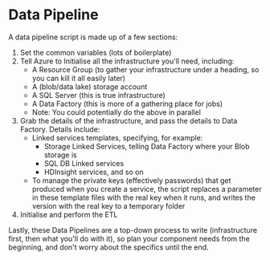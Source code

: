 # Data Pipeline
 
A data pipeline script is made up of a few sections:
 1. Set the common variables (lots of boilerplate)
 2. Tell Azure to Initialise all the infrastructure you'll need, including:
	- A Resource Group (to gather your infrastructure under a heading, so you can kill it all easily later)
	- A (blob/data lake) storage account
	- A SQL Server (this is true infrastructure)
	- A Data Factory (this is more of a gathering place for jobs)
	- Note: You could potentially do the above in parallel
 3. Grab the details of the infrastructure, and pass the details to Data Factory. Details include:
	- Linked services templates, specifying, for example:
		- Storage Linked Services, telling Data Factory where your Blob storage is
		- SQL DB Linked services
		- HDInsight services, and so on
	- To manage the private keys (effectively passwords) that get produced when you create a service, the script replaces a parameter in these template files with the real key when it runs, and writes the version with the real key to a temporary folder
 4. Initialise and perform the ETL

Lastly, these Data Pipelines are a top-down process to write (infrastructure first, then what you'll do with it), so plan your component needs from the beginning, and don't worry about the specifics until the end.
